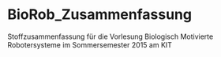 # BioRob_Zusammenfassung
Stoffzusammenfassung für die Vorlesung Biologisch Motivierte Robotersysteme im Sommersemester 2015 am KIT
